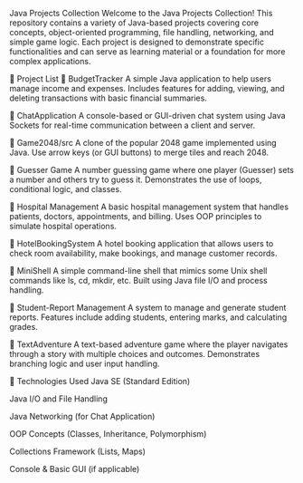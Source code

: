 Java Projects Collection
Welcome to the Java Projects Collection! This repository contains a variety of Java-based projects covering core concepts, object-oriented programming, file handling, networking, and simple game logic. Each project is designed to demonstrate specific functionalities and can serve as learning material or a foundation for more complex applications.

📁 Project List
🔹 BudgetTracker
A simple Java application to help users manage income and expenses. Includes features for adding, viewing, and deleting transactions with basic financial summaries.

🔹 ChatApplication
A console-based or GUI-driven chat system using Java Sockets for real-time communication between a client and server.

🔹 Game2048/src
A clone of the popular 2048 game implemented using Java. Use arrow keys (or GUI buttons) to merge tiles and reach 2048.

🔹 Guesser Game
A number guessing game where one player (Guesser) sets a number and others try to guess it. Demonstrates the use of loops, conditional logic, and classes.

🔹 Hospital Management
A basic hospital management system that handles patients, doctors, appointments, and billing. Uses OOP principles to simulate hospital operations.

🔹 HotelBookingSystem
A hotel booking application that allows users to check room availability, make bookings, and manage customer records.

🔹 MiniShell
A simple command-line shell that mimics some Unix shell commands like ls, cd, mkdir, etc. Built using Java file I/O and process handling.

🔹 Student-Report Management
A system to manage and generate student reports. Features include adding students, entering marks, and calculating grades.

🔹 TextAdventure
A text-based adventure game where the player navigates through a story with multiple choices and outcomes. Demonstrates branching logic and user input handling.

🔧 Technologies Used
Java SE (Standard Edition)

Java I/O and File Handling

Java Networking (for Chat Application)

OOP Concepts (Classes, Inheritance, Polymorphism)

Collections Framework (Lists, Maps)

Console & Basic GUI (if applicable)
